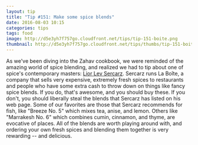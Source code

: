 ```yaml
---
layout: tip
title: "Tip #151: Make some spice blends"
date: 2016-08-03 10:15
categories: tips
tags: food
image: http://d5e3yh7f757go.cloudfront.net/tips/tip-151-boite.png
thumbnail: http://d5e3yh7f757go.cloudfront.net/tips/thumbs/tip-151-boite.png
---
```

As we've been diving into the Zahav cookbook, we were reminded of the amazing world of spice blending, and realized we had to tip about one of spice's contemporary masters: <a href="http://shop.laboiteny.com/collections/spices">Lior Lev Sercarz</a>. Sercarz runs La Boîte, a company that sells very expensive, extremely fresh spices to restaurants and people who have some extra cash to throw down on things like fancy spice blends. If you do, that's awesome, and you should buy these. If you don't, you should liberally steal the blends that Sercarz has listed on his web page. Some of our favorites are those that Sercarz recommends for fish, like "Breeze No. 5" which mixes tea, anise, and lemon. Others like "Marrakesh No. 6" which combines cumin, cinnamon, and thyme, are evocative of places. All of the blends are worth playing around with, and ordering your own fresh spices and blending them together is very rewarding -- and delicious.
